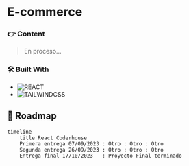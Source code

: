 # E-commerce

### 👉 Content
> En proceso...
>


### 🛠 Built With

* ![REACT](https://img.shields.io/badge/React-20232A?style=for-the-badge&logo=react&logoColor=61DAFB)
* ![TAILWINDCSS](https://img.shields.io/badge/Tailwind_CSS-38B2AC?style=for-the-badge&logo=tailwind-css&logoColor=white)



##  📅 Roadmap

``` mermaid
timeline
    title React Coderhouse
    Primera entrega 07/09/2023 : Otro : Otro : Otro
    Segunda entrega 26/09/2023 : Otro : Otro : Otro
    Entrega final 17/10/2023   : Proyecto Final terminado
```
